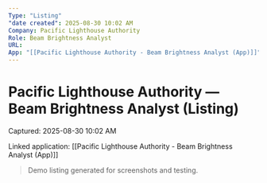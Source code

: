 ```yaml
---
Type: "Listing"
"date created": 2025-08-30 10:02 AM
Company: Pacific Lighthouse Authority
Role: Beam Brightness Analyst
URL:
App: "[[Pacific Lighthouse Authority - Beam Brightness Analyst (App)]]"
---
```

# Pacific Lighthouse Authority — Beam Brightness Analyst (Listing)

Captured: 2025-08-30 10:02 AM

Linked application: [[Pacific Lighthouse Authority - Beam Brightness Analyst (App)]]

> Demo listing generated for screenshots and testing.

